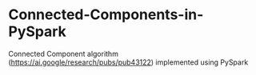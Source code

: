 # Connected-Components-in-PySpark
Connected Component algorithm (https://ai.google/research/pubs/pub43122) implemented using PySpark
